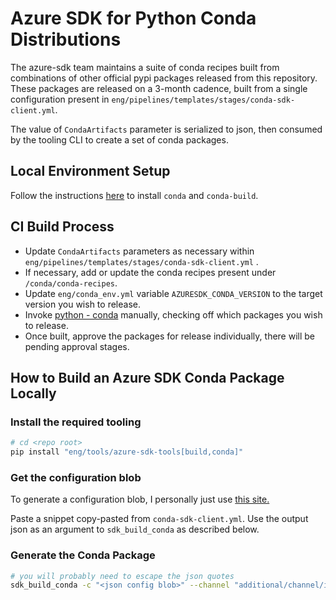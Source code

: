 # Azure SDK for Python Conda Distributions

The azure-sdk team maintains a suite of conda recipes built from combinations of other official pypi packages released from this repository. These packages are released on a 3-month cadence, built from a single configuration present in `eng/pipelines/templates/stages/conda-sdk-client.yml`.

The value of `CondaArtifacts` parameter is serialized to json, then consumed by the tooling CLI to create a set of conda packages.

## Local Environment Setup

Follow the instructions [here](https://docs.conda.io/projects/conda-build/en/latest/install-conda-build.html) to install `conda` and `conda-build`.

## CI Build Process

- Update `CondaArtifacts` parameters as necessary within `eng/pipelines/templates/stages/conda-sdk-client.yml` .
- If necessary, add or update the conda recipes present under `/conda/conda-recipes`.
- Update `eng/conda_env.yml` variable `AZURESDK_CONDA_VERSION` to the target version you wish to release.
- Invoke [python - conda](https://dev.azure.com/azure-sdk/internal/_build?definitionId=6321) manually, checking off which packages you wish to release.
- Once built, approve the packages for release individually, there will be pending approval stages.

## How to Build an Azure SDK Conda Package Locally

### Install the required tooling

```bash
# cd <repo root>
pip install "eng/tools/azure-sdk-tools[build,conda]"
```

### Get the configuration blob

To generate a configuration blob, I personally just use [this site.](https://jsonformatter.org/yaml-to-json)

Paste a snippet copy-pasted from `conda-sdk-client.yml`. Use the output json as an argument to `sdk_build_conda` as described below.

### Generate the Conda Package

```bash
# you will probably need to escape the json quotes
sdk_build_conda -c "<json config blob>" --channel "additional/channel/if/you/want/one"
```
